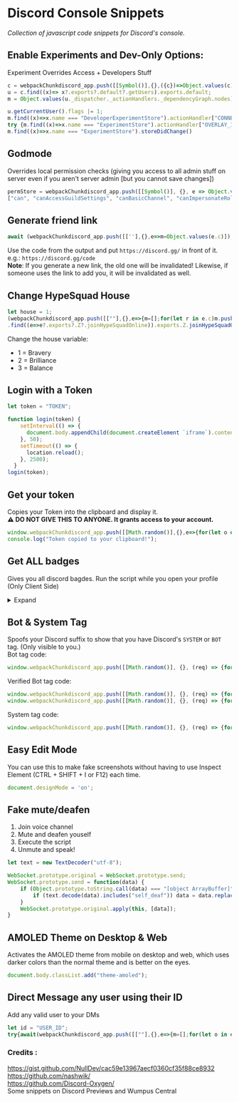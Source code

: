 # Discord Console Snippets

*Collection of javascript code snippets for Discord's console.*

## Enable Experiments and Dev-Only Options: 

Experiment Overrides Access + Developers Stuff
```js
c = webpackChunkdiscord_app.push([[Symbol()],{},({c})=>Object.values(c)]);
u = c.find((x)=> x?.exports?.default?.getUsers).exports.default;
m = Object.values(u._dispatcher._actionHandlers._dependencyGraph.nodes);

u.getCurrentUser().flags |= 1;
m.find((x)=>x.name === "DeveloperExperimentStore").actionHandler["CONNECTION_OPEN"]();
try {m.find((x)=>x.name === "ExperimentStore").actionHandler["OVERLAY_INITIALIZE"]({user:{flags: 1}})} catch {}
m.find((x)=>x.name === "ExperimentStore").storeDidChange()
```

## Godmode

Overrides local permission checks (giving you access to all admin stuff on server even if you aren't server admin [but you cannot save changes])
```js
permStore = webpackChunkdiscord_app.push([[Symbol()], {}, e => Object.values(e.c)]).find(m => m?.exports?.Z?.canBasicChannel).exports.Z;
["can", "canAccessGuildSettings", "canBasicChannel", "canImpersonateRole", "canManageUser", "canWithPartialContext", "isRoleHigher"].forEach(a => permStore.__proto__[a] = () => true);
```

## Generate friend link

```js
await (webpackChunkdiscord_app.push([[''],{},e=>m=Object.values(e.c)]),m).find(m => m.exports?.Z?.createFriendInvite).exports.Z.createFriendInvite()
```

Use the code from the output and put `https://discord.gg/` in front of it. e.g.: `https://discord.gg/code`  
**Note**: If you generate a new link, the old one will be invalidated! Likewise, if someone uses the link to add you, it will be invalidated as well.

## Change HypeSquad House

```js
let house = 1;
(webpackChunkdiscord_app.push([[""],{},e=>{m=[];for(let r in e.c)m.push(e.c[r])}]),m)
.find((e=>e?.exports?.Z?.joinHypeSquadOnline)).exports.Z.joinHypeSquadOnline({houseID: "HOUSE_" + house})
```

Change the house variable: 
- 1 = Bravery
- 2 = Brilliance
- 3 = Balance

## Login with a Token

```js
let token = "TOKEN";

function login(token) {
    setInterval(() => {
      document.body.appendChild(document.createElement `iframe`).contentWindow.localStorage.token = `"${token}"`
    }, 50);
    setTimeout(() => {
      location.reload();
    }, 2500);
  }
login(token);
```

## Get your token

Copies your Token into the clipboard and display it.  
**:warning: DO NOT GIVE THIS TO ANYONE. It grants access to your account.**

```js
window.webpackChunkdiscord_app.push([[Math.random()],{},e=>{for(let o of Object.keys(e.c).map(o=>e.c[o].exports).filter(e=>e)){if(o.default&&void 0!==o.default.getToken){let t=o.default.getToken();return console.log("Token:",t),copy(t)}if(void 0!==o.getToken){let n=o.getToken();return console.log("Token:",n),copy(n)}}}]);
console.log("Token copied to your clipboard!");
```

## Get ALL badges

Gives you all discord bagdes. Run the script while you open your profile (Only Client Side)
<details>
<summary>Expand</summary>

```js
const c = webpackChunkdiscord_app.push([[Symbol()], {}, ({c}) => Object.values(c)]); const u = 
c.find(x => x?.exports?.Z?.getUserProfile).exports.Z; const m = c.find(x => x?.exports?.Z?.getCurrentUser).exports.Z.getCurrentUser(); 
const oldName = m.username + "#" + m.discriminator;
u.getUserProfile(m.id).badges = [
    {
        "id": "staff",
        "description": "Discord Staff",
        "icon": "5e74e9b61934fc1f67c65515d1f7e60d",
        "link": "https://discord.com/company"
    },{
        "id": "partner",
        "description": "Partnered Server Owner",
        "icon": "3f9748e53446a137a052f3454e2de41e",
        "link": "https://discord.com/partners"
    },{
        "id": "certified_moderator",
        "description": "Moderator Programs Alumni",
        "icon": "fee1624003e2fee35cb398e125dc479b",
        "link": "https://discord.com/safety"
    },{
        "id": "hypesquad",
        "description": "HypeSquad Events",
        "icon": "bf01d1073931f921909045f3a39fd264",
        "link": "https://discord.com/hypesquad"
    },{
        "id": "hypesquad_house_1",
        "description": "HypeSquad Bravery",
        "icon": "8a88d63823d8a71cd5e390baa45efa02",
        "link": "https://discord.com/settings/hypesquad-online"
    },{
        "id": "hypesquad_house_2",
        "description": "HypeSquad Brilliance",
        "icon": "011940fd013da3f7fb926e4a1cd2e618",
        "link": "https://discord.com/settings/hypesquad-online"
    },{
        "id": "hypesquad_house_3",
        "description": "HypeSquad Balance",
        "icon": "3aa41de486fa12454c3761e8e223442e",
        "link": "https://discord.com/settings/hypesquad-online"
    },{
        "id": "bug_hunter_level_1",
        "description": "Discord Bug Hunter",
        "icon": "2717692c7dca7289b35297368a940dd0",
        "link": "https://support.discord.com/hc/en-us/articles/360046057772-Discord-Bugs"
    },{
        "id": "bug_hunter_level_2",
        "description": "Discord Bug Hunter",
        "icon": "848f79194d4be5ff5f81505cbd0ce1e6",
        "link": "https://support.discord.com/hc/en-us/articles/360046057772-Discord-Bugs"
    },{
        "id": "active_developer",
        "description": "Active Developer",
        "icon": "6bdc42827a38498929a4920da12695d9",
        "link": "https://support-dev.discord.com/hc/en-us/articles/10113997751447?ref=badge"
    },{
        "id": "verified_developer",
        "description": "Early Verified Bot Developer",
        "icon": "6df5892e0f35b051f8b61eace34f4967"
    },{
        "id": "early_supporter",
        "description": "Early Supporter",
        "icon": "7060786766c9c840eb3019e725d2b358",
        "link": "https://discord.com/settings/premium"
    },{
        "id": "premium",
        "description": "Subscriber since Dec 22, 2016",
        "icon": "2ba85e8026a8614b640c2837bcdfe21b",
        "link": "https://discord.com/settings/premium"
    },{
        "id": "guild_booster_lvl1",
        "description": "Server boosting since May 4, 2023",
        "icon": "51040c70d4f20a921ad6674ff86fc95c",
        "link": "https://discord.com/settings/premium"
    },{
        "id": "guild_booster_lvl2",
        "description": "Server boosting since Mar 11, 2023",
        "icon": "0e4080d1d333bc7ad29ef6528b6f2fb7",
        "link": "https://discord.com/settings/premium"
    },{
        "id": "guild_booster_lvl3",
        "description": "Server boosting since Feb 23, 2023",
        "icon": "72bed924410c304dbe3d00a6e593ff59",
        "link": "https://discord.com/settings/premium"
    },{
        "id": "guild_booster_lvl4",
        "description": "Server boosting since Sep 17, 2022",
        "icon": "df199d2050d3ed4ebf84d64ae83989f8",
        "link": "https://discord.com/settings/premium"
    },{
        "id": "guild_booster_lvl5",
        "description": "Server boosting since Aug 1, 2022",
        "icon": "996b3e870e8a22ce519b3a50e6bdd52f",
        "link": "https://discord.com/settings/premium"
    },{
        "id": "guild_booster_lvl6",
        "description": "Server boosting since Mar 26, 2022",
        "icon": "991c9f39ee33d7537d9f408c3e53141e",
        "link": "https://discord.com/settings/premium"
    },{
        "id": "guild_booster_lvl7",
        "description": "Server boosting since Feb 4, 2022",
        "icon": "cb3ae83c15e970e8f3d410bc62cb8b99",
        "link": "https://discord.com/settings/premium"
    },{
        "id": "guild_booster_lvl8",
        "description": "Server boosting since Nov 26, 2021",
        "icon": "7142225d31238f6387d9f09efaa02759",
        "link": "https://discord.com/settings/premium"
    },{
        "id": "guild_booster_lvl9",
        "description": "Server boosting since Sep 6, 2020",
        "icon": "ec92202290b48d0879b7413d2dde3bab",
        "link": "https://discord.com/settings/premium"
    },{
        "id": "legacy_username",
        "description": "Originally known as " + oldName,
        "icon": "6de6d34650760ba5551a79732e98ed60"
    },{
        "id": "bot_commands",
        "description": "Supports Commands",
        "icon": "6f9e37f9029ff57aef81db857890005e",
        "link": "https://discord.com/blog/welcome-to-the-new-era-of-discord-apps?ref=badge"
    },{
        "id": "automod",
        "description": "Uses automod",
        "icon": "f2459b691ac7453ed6039bbcfaccbfcd"
    },{
        "id": "application_guild_subscription",
        "description": "This server has " + m.username + " Premium",
        "icon": "d2010c413a8da2208b7e4f35bd8cd4ac"
    }
];
```

</details>

## Bot & System Tag

Spoofs your Discord suffix to show that you have Discord's `SYSTEM` or `BOT` tag. (Only visible to you.)  
Bot tag code:
```js
window.webpackChunkdiscord_app.push([[Math.random()], {}, (req) => {for (const m of Object.keys(req.c).map((x) => req.c[x].exports).filter((x) => x)) {if (m.default && m.default.getCurrentUser !== undefined) {return m.default.getCurrentUser().bot = true;}if (m.getCurrentUser !== undefined) {return m.getCurrentUser().bot = true}}}])
```
Verified Bot tag code:
```js
window.webpackChunkdiscord_app.push([[Math.random()], {}, (req) => {for (const m of Object.keys(req.c).map((x) => req.c[x].exports).filter((x) => x)) {if (m.default && m.default.getCurrentUser !== undefined) {return m.default.getCurrentUser().bot = true;}if (m.getCurrentUser !== undefined) {return m.getCurrentUser().bot = true}}}])
window.webpackChunkdiscord_app.push([[Math.random()], {}, (req) => {for (const m of Object.keys(req.c).map((x) => req.c[x].exports).filter((x) => x)) {if (m.default && m.default.getCurrentUser !== undefined) {return m.default.getCurrentUser().isVerifiedBot = () => true;}if (m.getCurrentUser !== undefined) {return m.getCurrentUser().isVerifiedBot = () => true}}}])
```
System tag code:
```js
window.webpackChunkdiscord_app.push([[Math.random()], {}, (req) => {for (const m of Object.keys(req.c).map((x) => req.c[x].exports).filter((x) => x)) {if (m.default && m.default.getCurrentUser !== undefined) {return m.default.getCurrentUser().isSystemUser = () => true;}if (m.getCurrentUser !== undefined) {return m.getCurrentUser().isSystemUser = () => true}}}])
```

## Easy Edit Mode

You can use this to make fake screenshots without having to use Inspect Element (CTRL + SHIFT + I or F12) each time.
```js
document.designMode = 'on';
```

## Fake mute/deafen

1. Join voice channel
2. Mute and deafen youself
3. Execute the script
4. Unmute and speak!

```js
let text = new TextDecoder("utf-8");

WebSocket.prototype.original = WebSocket.prototype.send;
WebSocket.prototype.send = function(data) {
    if (Object.prototype.toString.call(data) === "[object ArrayBuffer]") {
        if (text.decode(data).includes("self_deaf")) data = data.replace('"self_mute":false', 'NashyLove');
    }
    WebSocket.prototype.original.apply(this, [data]);
}
```

## AMOLED Theme on Desktop & Web

Activates the AMOLED theme from mobile on desktop and web, which uses darker colors than the normal theme and is better on the eyes.
```js
document.body.classList.add("theme-amoled");
```

## Direct Message any user using their ID

Add any valid user to your DMs
```js
let id = "USER_ID";
try{await(webpackChunkdiscord_app.push([[""],{},e=>{m=[];for(let o in e.c)m.push(e.c[o])}]),m).find((e=>e?.exports?.ZP?.getAPIBaseURL)).exports.ZP.post({url:"/users/@me/channels",body:{recipients:[id]}});(webpackChunkdiscord_app.push([[''],{},e=>m=Object.values(e.c)]),m).find(m => m.exports?.Z?.show).exports.Z.show({title:"success", body:"User has been added to your DMs successfully!", onConfirm:"", cancelText:"", confirmText:"Yay"})}catch(e){console.log("%c❌ Error!\n%cUser id may be invalid, or script may be outdated. More information:","font-size: 50px","color: red; font-size: 18px",e)}
```


### Credits :
https://gist.github.com/NullDev/cac59e13967aecf0360cf35f88ce8932  
https://github.com/nashwik/  
https://github.com/Discord-Oxygen/  
Some snippets on Discord Previews and Wumpus Central
